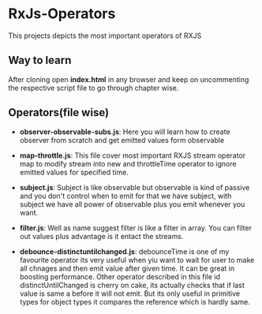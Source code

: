 # RxJs-Operators

This projects depicts the most important operators of RXJS

## Way to learn

After cloning open **index.html** in any browser and keep on uncommenting the respective script file to go through chapter wise.

## Operators(file wise)

* **observer-observable-subs.js**: Here you will learn how to create observer from scratch and get emitted values form observable

* **map-throttle.js**: This file cover most important RXJS stream operator map to modify stream into new and throttleTime operator to ignore emitted values for specified time.

* **subject.js**: Subject is like observable but observable is kind of passive and you don't control when to emit for that we have subject, with subject we have all power of observable plus you emit whenever you want.

* **filter.js**: Well as name suggest filter is like a filter in array. You can filter out values plus advantage is it entact the streams.

* **debounce-distinctuntilchanged.js**: debounceTime is one of my favourite operator its very useful when yiu want to wait for user to make all chnages and then emit value after given time. It can be great in boosting performance. Other operator described in this file id distinctUntilChanged is cherry on cake, its actually checks that if last value is same a before it will not emit. But its only useful in primitive types for object types it compares the reference which is hardly same.
